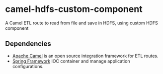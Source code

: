 # camel-hdfs-custom-component
A Camel ETL route to read from file and save in HDFS, using custom HDFS component 

## Dependencies
 * [Apache Camel](http://camel.apache.org/) is an open source integration framework for ETL routes.
 * [Spring Framework](https://projects.spring.io/spring-framework) IOC container and manage application configurations.

